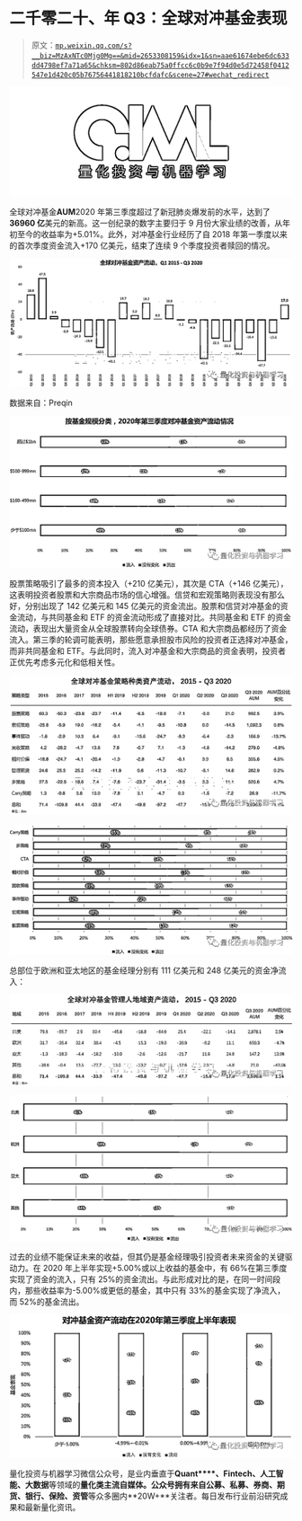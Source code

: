 # 二千零二十、年 Q3：全球对冲基金表现

> 原文：[`mp.weixin.qq.com/s?__biz=MzAxNTc0Mjg0Mg==&mid=2653308159&idx=1&sn=aae61674ebe6dc633dd4798ef7a71a65&chksm=802d86eab75a0ffcc6c0b9e7f94d0e5d72458f0412547e1d420c05b76756441818210bcfdafc&scene=27#wechat_redirect`](http://mp.weixin.qq.com/s?__biz=MzAxNTc0Mjg0Mg==&mid=2653308159&idx=1&sn=aae61674ebe6dc633dd4798ef7a71a65&chksm=802d86eab75a0ffcc6c0b9e7f94d0e5d72458f0412547e1d420c05b76756441818210bcfdafc&scene=27#wechat_redirect)

![](img/5f7e444cbd0879522a8a640b9a701dd5.png)

全球对冲基金**AUM**2020 年第三季度超过了新冠肺炎爆发前的水平，达到了**36960 亿**美元的新高。这一创纪录的数字主要归于 9 月份大家业绩的改善，从年初至今的收益率为+5.01%。此外，对冲基金行业经历了自 2018 年第一季度以来的首次季度资金流入+170 亿美元，结束了连续 9 个季度投资者赎回的情况。

![](img/c920095d7f63ae49bb8cd7ba0177525c.png)

数据来自：Preqin

![](img/e00368ce249bed211547585ed60bd739.png)

股票策略吸引了最多的资本投入（+210 亿美元），其次是 CTA（+146 亿美元），这表明投资者股票和大宗商品市场的信心增强。信贷和宏观策略则表现没有那么好，分别出现了 142 亿美元和 145 亿美元的资金流出。股票和信贷对冲基金的资金流动，与共同基金和 ETF 的资金流动形成了直接对比。共同基金和 ETF 的资金流动，表现出大量资金从全球股票转向全球债券。CTA 和大宗商品都经历了资金流入。第三季的轮调可能表明，那些愿意承担股市风险的投资者正选择对冲基金，而非共同基金和 ETF。与此同时，流入对冲基金和大宗商品的资金表明，投资者正优先考虑多元化和低相关性。

![](img/5e4ef46e927c9276e2f7f836736a60da.png)

![](img/2447882511e1eba10391166518d03bd0.png)

总部位于欧洲和亚太地区的基金经理分别有 111 亿美元和 248 亿美元的资金净流入：

![](img/2fcee51c4b129be24730479aa0992709.png)

![](img/0065602334fca681c8198e64f7226fab.png)

过去的业绩不能保证未来的收益，但其仍是基金经理吸引投资者未来资金的关键驱动力。在 2020 年上半年实现+5.00%或以上收益的基金中，有 66%在第三季度实现了资金的流入，只有 25%的资金流出。与此形成对比的是，在同一时间段内，那些收益率为-5.00%或更低的基金，其中只有 33%的基金实现了净流入，而 52%的基金流出。

![](img/92a36b909c3a72615654efad52973691.png)

量化投资与机器学习微信公众号，是业内垂直于**Quant****、Fintech、人工智能、大数据**等领域的**量化类主流自媒体。**公众号拥有来自**公募、私募、券商、期货、银行、保险、资管**等众多圈内**20W+**关注者。每日发布行业前沿研究成果和最新量化资讯。